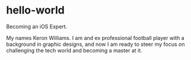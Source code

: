 # hello-world
Becoming an iOS Expert.

My names Keron Williams. I am and ex professional football player with a background in graphic designs, and now I am ready to steer my focus on challenging the tech world and becoming a master at it.
